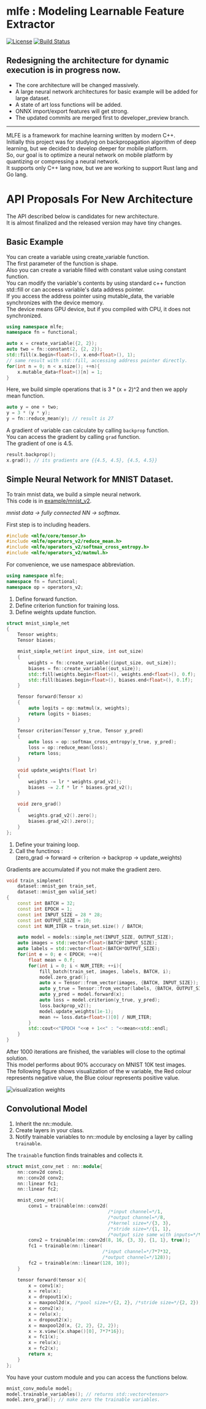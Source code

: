 
# mlfe : Modeling Learnable Feature Extractor  
[![License](https://img.shields.io/github/license/mashape/apistatus.svg)](https://opensource.org/licenses/MIT)
[![Build Status](https://travis-ci.org/shi510/mlfe.svg?branch=master)](https://travis-ci.org/shi510/mlfe)  

## Redesigning the architecture for dynamic execution is in progress now.
 - The core architecture will be changed massively.  
 - A large neural network architectures for basic example will be added for large dataset.  
 - A state of art loss functions will be added.  
 - ONNX import/export features will get strong.  
 - The updated commits are merged first to developer_preview branch.  

---

MLFE is a framework for machine learning written by modern C++.  
Initially this project was for studying on backpropagation algorithm of deep learning, but we decided to develop deeper for mobile platform.  
So, our goal is to optimize a neural network on mobile platform by quantizing or compressing a neural network.  
It supports only C++ lang now, but we are working to support Rust lang and Go lang.  

# API Proposals For New Architecture
The API described below is candidates for new architecture.  
It is almost finalized and the released version may have tiny changes.  

## Basic Example
You can create a variable using create_variable function.  
The first parameter of the function is shape.  
Also you can create a variable filled with constant value using constant function.  
You can modify the variable's contents by using standard c++ function std::fill or can acceess variable's data address pointer.  
If you access the address pointer using mutable_data, the variable synchronizes with the device memory.  
The device means GPU device, but if you compiled with CPU, it does not synchronized.  

```c++
using namespace mlfe;
namespace fn = functional;

auto x = create_variable({2, 2});
auto two = fn::constant(2, {2, 2});
std::fill(x.begin<float>(), x.end<float>(), 1);
// same result with std::fill, accessing address pointer directly.
for(int n = 0; n < x.size(); ++n){
    x.mutable_data<float>()[n] = 1;
}
```
Here, we build simple operations that is 3 * (x + 2)^2 and then we apply mean function.  
```c++
auto y = one + two;
y = 3 * (y * y);
y = fn::reduce_mean(y); // result is 27
```

A gradient of variable can calculate by calling `backprop` function.  
You can access the gradient by calling `grad` function.  
The gradient of one is 4.5.  
```c++
result.backprop();
x.grad(); // its gradients are {{4.5, 4.5}, {4.5, 4.5}}
```

## Simple Neural Network for MNIST Dataset.

To train mnist data, we build a simple neural network.  
This code is in [example/mnist_v2](example/mnist_v2).  

*mnist data -> fully connected NN -> softmax.*  

First step is to including headers.  
```c++
#include <mlfe/core/tensor.h>
#include <mlfe/operators_v2/reduce_mean.h>
#include <mlfe/operators_v2/softmax_cross_entropy.h>
#include <mlfe/operators_v2/matmul.h>
```
For convenience, we use namespace abbreviation.  
```c++
using namespace mlfe;
namespace fn = functional;
namespace op = operators_v2;
```

1. Define forward function.  
2. Define criterion function for training loss.  
3. Define weights update function.  

```c++
struct mnist_simple_net
{
    Tensor weights;
    Tensor biases;

    mnist_simple_net(int input_size, int out_size)
    {
        weights = fn::create_variable({input_size, out_size});
        biases = fn::create_variable({out_size});
        std::fill(weights.begin<float>(), weights.end<float>(), 0.f);
        std::fill(biases.begin<float>(), biases.end<float>(), 0.1f);
    }

    Tensor forward(Tensor x)
    {
        auto logits = op::matmul(x, weights);
        return logits + biases;
    }

    Tensor criterion(Tensor y_true, Tensor y_pred)
    {
        auto loss = op::softmax_cross_entropy(y_true, y_pred);
        loss = op::reduce_mean(loss);
        return loss;
    }

    void update_weights(float lr)
    {
        weights -= lr * weights.grad_v2();
        biases -= 2.f * lr * biases.grad_v2();
    }

    void zero_grad()
    {
        weights.grad_v2().zero();
        biases.grad_v2().zero();
    }
};
```

1. Define your training loop.  
2. Call the functinos :  
    (zero_grad -> forward -> criterion -> backprop -> update_weights)  

Gradients are accumulated if you not make the gradient zero.  

```c++
void train_simplenet(
    dataset::mnist_gen train_set,
    dataset::mnist_gen valid_set)
{
    const int BATCH = 32;
    const int EPOCH = 1;
    const int INPUT_SIZE = 28 * 28;
    const int OUTPUT_SIZE = 10;
    const int NUM_ITER = train_set.size() / BATCH;

    auto model = models::simple_net(INPUT_SIZE, OUTPUT_SIZE);
    auto images = std::vector<float>(BATCH*INPUT_SIZE);
    auto labels = std::vector<float>(BATCH*OUTPUT_SIZE);
    for(int e = 0; e < EPOCH; ++e){
        float mean = 0.f;
        for(int i = 0; i < NUM_ITER; ++i){
            fill_batch(train_set, images, labels, BATCH, i);
            model.zero_grad();
            auto x = Tensor::from_vector(images, {BATCH, INPUT_SIZE});
            auto y_true = Tensor::from_vector(labels, {BATCH, OUTPUT_SIZE});
            auto y_pred = model.forward(x);
            auto loss = model.criterion(y_true, y_pred);
            loss.backprop_v2();
            model.update_weights(1e-1);
            mean += loss.data<float>()[0] / NUM_ITER;
        }
        std::cout<<"EPOCH "<<e + 1<<" : "<<mean<<std::endl;
    }
}
```
After 1000 iterations are finished, the variables will close to the optimal solution.  
This model performs about 90% acccuracy on MNIST 10K test images.  
The following figure shows visualization of the w variable, the Red colour represents negative value, the Blue colour represents positive value.  

<!-- ![visualization weights](http://artoa.hanbat.ac.kr/simple_mnist_weights.jpg) -->
![visualization weights](https://raw.githubusercontent.com/shi510/mlfe/master/figures/fig_mnist_weights.jpg)

## Convolutional Model

1. Inherit the nn::module.  
2. Create layers in your class.  
3. Notify trainable variables to nn::module by enclosing a layer by calling `trainable`.  

The `trainable` function finds trainables and collects it.  

```c++
struct mnist_conv_net : nn::module{
    nn::conv2d conv1;
    nn::conv2d conv2;
    nn::linear fc1;
    nn::linear fc2;

    mnist_conv_net(){
        conv1 = trainable(nn::conv2d(
                                     /*input channel=*/1,
                                     /*output channel=*/8,
                                     /*kernel size=*/{3, 3},
                                     /*stride size=*/{1, 1},
                                     /*output size same with inputs=*/true));
        conv2 = trainable(nn::conv2d(8, 16, {3, 3}, {1, 1}, true));
        fc1 = trainable(nn::linear(
                                   /*input channel=*/7*7*32,
                                   /*output channel=*/128));
        fc2 = trainable(nn::linear(128, 10));
    }

    tensor forward(tensor x){
        x = conv1(x);
        x = relu(x);
        x = dropout1(x);
        x = maxpool2d(x, /*pool size=*/{2, 2}, /*stride size=*/{2, 2});
        x = conv2(x);
        x = relu(x);
        x = dropout2(x);
        x = maxpool2d(x, {2, 2}, {2, 2});
        x = x.view({x.shape()[0], 7*7*16});
        x = fc1(x);
        x = relu(x);
        x = fc2(x);
        return x;
    }
};
```
You have your custom module and you can access the functions below.  
```c++
mnist_conv_module model;
model.trainable_variables(); // returns std::vector<tensor>
model.zero_grad(); // make zero the trainable variables.
```

